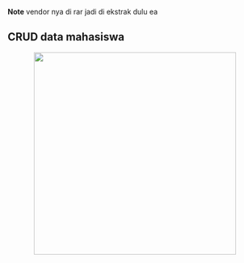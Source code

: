 <b>Note</b> vendor nya di rar jadi di ekstrak dulu ea
<h2>CRUD data mahasiswa</h2>
<p align="center"><img src="https://res.cloudinary.com/dtfbvvkyp/image/upload/v1566331377/laravel-logolockup-cmyk-red.svg" width="400"></p>

